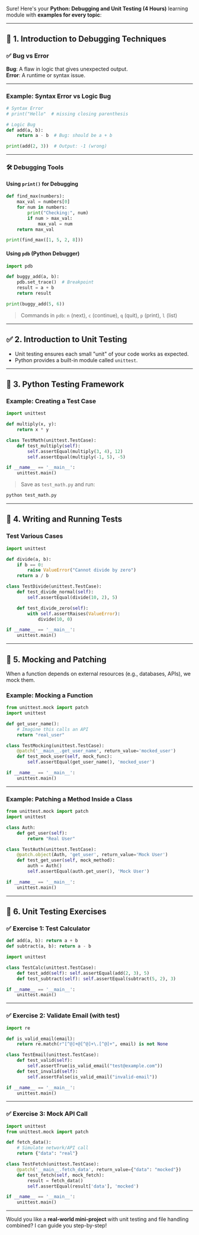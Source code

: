 Sure! Here's your **Python: Debugging and Unit Testing (4 Hours)** learning module with **examples for every topic**:

---

## 🐞 1. Introduction to Debugging Techniques

### ✅ Bug vs Error

**Bug**: A flaw in logic that gives unexpected output.  
**Error**: A runtime or syntax issue.

---

### Example: Syntax Error vs Logic Bug

```python
# Syntax Error
# print("Hello"  # missing closing parenthesis

# Logic Bug
def add(a, b):
    return a - b  # Bug: should be a + b

print(add(2, 3))  # Output: -1 (wrong)
```

---

### 🛠️ Debugging Tools

#### Using `print()` for Debugging

```python
def find_max(numbers):
    max_val = numbers[0]
    for num in numbers:
        print("Checking:", num)
        if num > max_val:
            max_val = num
    return max_val

print(find_max([1, 5, 2, 8]))
```

#### Using `pdb` (Python Debugger)

```python
import pdb

def buggy_add(a, b):
    pdb.set_trace()  # Breakpoint
    result = a + b
    return result

print(buggy_add(5, 6))
```

> Commands in `pdb`: `n` (next), `c` (continue), `q` (quit), `p` (print), `l` (list)

---

## ✅ 2. Introduction to Unit Testing

- Unit testing ensures each small "unit" of your code works as expected.
- Python provides a built-in module called `unittest`.

---

## 🧪 3. Python Testing Framework

### Example: Creating a Test Case

```python
import unittest

def multiply(x, y):
    return x * y

class TestMath(unittest.TestCase):
    def test_multiply(self):
        self.assertEqual(multiply(3, 4), 12)
        self.assertEqual(multiply(-1, 5), -5)

if __name__ == '__main__':
    unittest.main()
```

> Save as `test_math.py` and run:  
```bash
python test_math.py
```

---

## 🏃 4. Writing and Running Tests

### Test Various Cases

```python
import unittest

def divide(a, b):
    if b == 0:
        raise ValueError("Cannot divide by zero")
    return a / b

class TestDivide(unittest.TestCase):
    def test_divide_normal(self):
        self.assertEqual(divide(10, 2), 5)

    def test_divide_zero(self):
        with self.assertRaises(ValueError):
            divide(10, 0)

if __name__ == '__main__':
    unittest.main()
```

---

## 🧰 5. Mocking and Patching

When a function depends on external resources (e.g., databases, APIs), we mock them.

### Example: Mocking a Function

```python
from unittest.mock import patch
import unittest

def get_user_name():
    # Imagine this calls an API
    return "real_user"

class TestMocking(unittest.TestCase):
    @patch('__main__.get_user_name', return_value='mocked_user')
    def test_mock_user(self, mock_func):
        self.assertEqual(get_user_name(), 'mocked_user')

if __name__ == '__main__':
    unittest.main()
```

---

### Example: Patching a Method Inside a Class

```python
from unittest.mock import patch
import unittest

class Auth:
    def get_user(self):
        return "Real User"

class TestAuth(unittest.TestCase):
    @patch.object(Auth, 'get_user', return_value='Mock User')
    def test_get_user(self, mock_method):
        auth = Auth()
        self.assertEqual(auth.get_user(), 'Mock User')

if __name__ == '__main__':
    unittest.main()
```

---

## 🧩 6. Unit Testing Exercises

### ✅ Exercise 1: Test Calculator

```python
def add(a, b): return a + b
def subtract(a, b): return a - b

import unittest

class TestCalc(unittest.TestCase):
    def test_add(self): self.assertEqual(add(2, 3), 5)
    def test_subtract(self): self.assertEqual(subtract(5, 2), 3)

if __name__ == '__main__':
    unittest.main()
```

---

### ✅ Exercise 2: Validate Email (with test)

```python
import re

def is_valid_email(email):
    return re.match(r"[^@]+@[^@]+\.[^@]+", email) is not None

class TestEmail(unittest.TestCase):
    def test_valid(self):
        self.assertTrue(is_valid_email("test@example.com"))
    def test_invalid(self):
        self.assertFalse(is_valid_email("invalid-email"))

if __name__ == '__main__':
    unittest.main()
```

---

### ✅ Exercise 3: Mock API Call

```python
import unittest
from unittest.mock import patch

def fetch_data():
    # Simulate network/API call
    return {"data": "real"}

class TestFetch(unittest.TestCase):
    @patch('__main__.fetch_data', return_value={"data": "mocked"})
    def test_fetch(self, mock_fetch):
        result = fetch_data()
        self.assertEqual(result['data'], 'mocked')

if __name__ == '__main__':
    unittest.main()
```

---

Would you like a **real-world mini-project** with unit testing and file handling combined? I can guide you step-by-step!